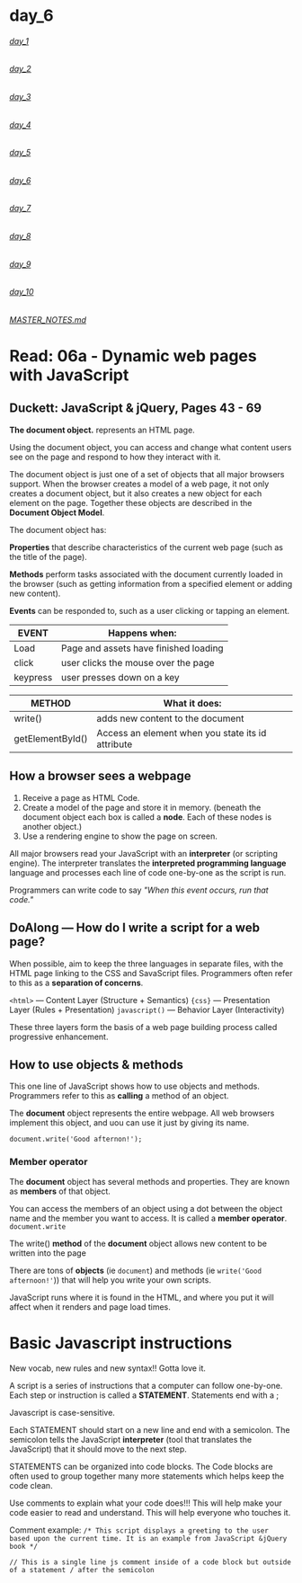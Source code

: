 # day_6

###### [day_1](day_1.md)
###### [day_2](day_2.md)
###### [day_3](day_3.md)
###### [day_4](day_4.md)
###### [day_5](day_5.md)
###### [day_6](day_6.md)
###### [day_7](day_7.md)
###### [day_8](day_8.md)
###### [day_9](day_9.md)
###### [day_10](day_10.md)

###### [MASTER_NOTES.md](MASTER_NOTES.md)

# Read: 06a - Dynamic web pages with JavaScript

## Duckett: JavaScript & jQuery, Pages 43 - 69

**The document object.** represents an HTML page.

Using the document object, you can access and change what content users see on the page and respond to how they interact with it.

The document object is just one of a set of objects that all major browsers support. When the browser creates a model of a web page, it not only creates a document object, but it also creates a new object for each element on the page. Together these objects are described in the **Document Object Model**.


The document object has:

**Properties** that describe characteristics of the current web page (such as the title of the page).

**Methods** perform tasks associated with the document currently loaded in the browser (such as getting information from a specified element or adding new content).

**Events** can be responded to, such as a user clicking or tapping an element.


| EVENT | Happens when: |
| ----------- | ----------- |
| Load | Page and assets have finished loading |
| click | user clicks the mouse over the page |
| keypress | user presses down on a key |


| METHOD | What it does: |
| ----------- | ----------- |
| write() | adds new content to the document |
| getElementById() | Access an element when you state its id attribute |


## How a browser sees a webpage

1. Receive a page as HTML Code.
2. Create a model of the page and store it in memory. (beneath the document object each box is called a **node**. Each of these nodes is another object.)
3. Use a rendering engine to show the page on screen.

All major browsers read your JavaScript with an **interpreter** (or scripting engine). The interpreter translates the **interpreted programming language** language and processes each line of code one-by-one as the script is run.

Programmers can write code to say *"When this event occurs, run that code."*

## DoAlong — How do I write a script for a web page?

When possible, aim to keep the three languages in separate files, with the HTML page linking to the CSS and SavaScript files. Programmers often refer to this as a **separation of concerns**.


```<html>``` — Content Layer (Structure + Semantics)
```{css}``` — Presentation Layer (Rules + Presentation)
```javascript()``` — Behavior Layer (Interactivity)

These three layers form the basis of a web page building process called progressive enhancement.

## How to use objects & methods

This one line of JavaScript shows how to use objects and methods. Programmers refer to this as **calling** a method of an object.

The **document** object represents the entire webpage. All web browsers implement this object, and uou can use it just by giving its name.

```document.write('Good afternon!');```

### Member operator 
The **document** object has several methods and properties. They are known as **members** of that object. 

You can access the members of an object using a dot between the object name and the member you want to access. It is called a **member operator**. ```document.write```

The write() **method** of the **document** object allows new content to be written into the page 

There are tons of **objects** (ie ```document```) and methods (ie ```write('Good afternoon!'```)) that will help you write your own scripts.

JavaScript runs where it is found in the HTML, and where you put it will affect when it renders and page load times.


# Basic Javascript instructions

New vocab, new rules and new syntax!! Gotta love it. 

A script is a series of instructions that a computer can follow one-by-one. Each step or instruction is called a **STATEMENT**. Statements end with a ;

Javascript is case-sensitive.

Each STATEMENT should start on a new line and end with a semicolon. The semicolon tells the JavaScript **interpreter** (tool that translates the JavaScript) that it should move to the next step.

STATEMENTS can be organized into code blocks. The Code blocks are often used to group together many more statements which helps keep the code clean.

Use comments to explain what your code does!!! This will help make your code easier to read and understand. This will help everyone who touches it. 

Comment example:
```/* This script displays a greeting to the user based upon the current time. It is an example from JavaScript &jQuery book */```

```// This is a single line js comment inside of a code block but outside of a statement / after the semicolon```


